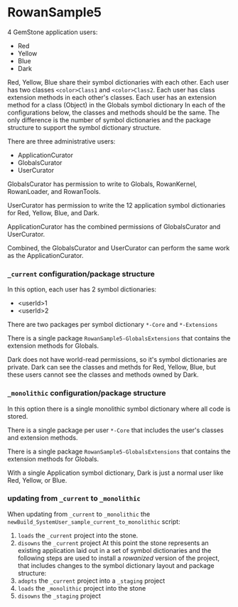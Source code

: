 # RowanSample5

4 GemStone application users:
- Red
- Yellow
- Blue
- Dark

Red, Yellow, Blue share their symbol dictionaries with each other.
Each user has two classes `<color>Class1` and  `<color>Class2`.
Each user has class extension methods in each other's classes.
Each user has an extension method for a class (Object) in the Globals symbol dictionary
In each of the configurations below, the classes and methods should be the same.
The only difference is the number of symbol dictionaries and the package structure to support the symbol dictionary structure.

There are three administrative users:
- ApplicationCurator
- GlobalsCurator
- UserCurator

GlobalsCurator has permission to write to Globals, RowanKernel, RowanLoader, and RowanTools.

UserCurator has permission to write the 12 application symbol dictionaries for Red, Yellow, Blue, and Dark.

ApplicationCurator has the combined permissions of GlobalsCurator and UserCurator.

Combined, the GlobalsCurator and UserCurator can perform the same work as the ApplicationCurator.

### `_current` configuration/package structure

In this option, each user has 2 symbol dictionaries:
- \<userId>1
- \<userId>2

There are two packages per symbol dictionary `*-Core` and `*-Extensions`

There is a single package `RowanSample5-GlobalsExtensions` that contains the extension methods for Globals.

Dark does not have world-read permissions, so it's symbol dictionaries are private. 
Dark can see the classes and methds for Red, Yellow, Blue, but these users cannot see the classes and methods owned by Dark.

### `_monolithic` configuration/package structure

In this option there is a single monolithic symbol dictionary where all code is stored.

There is a single package per user `*-Core` that includes the user's classes and extension methods.

There is a single package `RowanSample5-GlobalsExtensions` that contains the extension methods for Globals.

With a single Application symbol dictionary, Dark is just a normal user like Red, Yellow, or Blue.

### updating from `_current` to `_monolithic`
 
When updating from `_current` to `_monolithic` the `newBuild_SystemUser_sample_current_to_monolithic` script:
  1. `loads` the `_current` project into the stone.
  2. `disowns` the `_current` project
At this point the stone represents an existing application laid out in a set of symbol dictionaries and the following steps are used to install a *rowanized* version of the project, that includes changes to the symbol dictionary layout and package structure:
  3. `adopts` the `_current` project into a `_staging` project
  4. `loads` the `_monolithic` project into the stone
  5. `disowns` the `_staging` project
